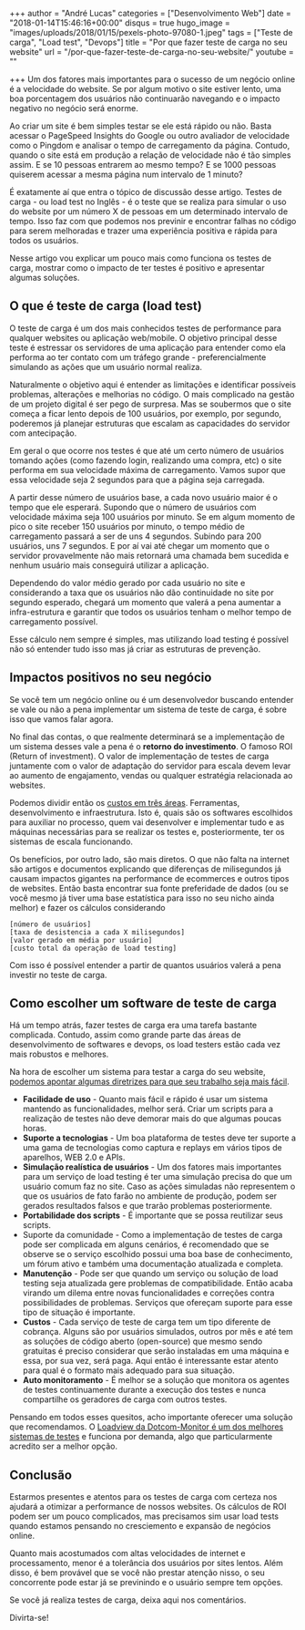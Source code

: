 +++
author = "André Lucas"
categories = ["Desenvolvimento Web"]
date = "2018-01-14T15:46:16+00:00"
disqus = true
hugo_image = "images/uploads/2018/01/15/pexels-photo-97080-1.jpeg"
tags = ["Teste de carga", "Load test", "Devops"]
title = "Por que fazer teste de carga no seu website"
url = "/por-que-fazer-teste-de-carga-no-seu-website/"
youtube = ""

+++
Um dos fatores mais importantes para o sucesso de um negócio online é a velocidade do website. Se por algum motivo o site estiver lento, uma boa porcentagem dos usuários não continuarão navegando e o impacto negativo no negócio será enorme.

Ao criar um site é bem simples testar se ele está rápido ou não. Basta acessar o PageSpeed Insights do Google ou outro avaliador de velocidade como o Pingdom e analisar o tempo de carregamento da página. Contudo, quando o site está em produção a relação de velocidade não é tão simples assim. E se 10 pessoas entrarem ao mesmo tempo? E se 1000 pessoas quiserem acessar a mesma página num intervalo de 1 minuto?

É exatamente aí que entra o tópico de discussão desse artigo. Testes de carga - ou load test no Inglês - é o teste que se realiza para simular o uso do website por um número X de pessoas em um determinado intervalo de tempo. Isso faz com que podemos nos previnir e encontrar falhas no código para serem melhoradas e trazer uma experiência positiva e rápida para todos os usuários.

Nesse artigo vou explicar um pouco mais como funciona os testes de carga, mostrar como o impacto de ter testes é positivo e apresentar algumas soluções.

## O que é teste de carga (load test)

O teste de carga é um dos mais conhecidos testes de performance para qualquer websites ou aplicação web/mobile. O objetivo principal desse teste é estressar os servidores de uma aplicação para entender como ela performa ao ter contato com um tráfego grande - preferencialmente simulando as ações que um usuário normal realiza.

Naturalmente o objetivo aqui é entender as limitações e identificar possíveis problemas, alterações e melhorias no código. O mais complicado na gestão de um projeto digital é ser pego de surpresa. Mas se soubermos que o site começa a ficar lento depois de 100 usuários, por exemplo, por segundo, poderemos já planejar estruturas que escalam as capacidades do servidor com antecipação.

Em geral o que ocorre nos testes é que até um certo número de usuários tomando ações (como fazendo login, realizando uma compra, etc) o site performa em sua velocidade máxima de carregamento. Vamos supor que essa velocidade seja 2 segundos para que a página seja carregada.

A partir desse número de usuários base, a cada novo usuário maior é o tempo que ele esperará. Supondo que o número de usuários com velocidade máxima seja 100 usuários por minuto. Se em algum momento de pico o site receber 150 usuários por minuto, o tempo médio de carregamento passará a ser de uns 4 segundos. Subindo para 200 usuários, uns 7 segundos. E por aí vai até chegar um momento que o servidor provavelmente não mais retornará uma chamada bem sucedida e nenhum usuário mais conseguirá utilizar a aplicação.

Dependendo do valor médio gerado por cada usuário no site e considerando a taxa que os usuários não dão continuidade no site por segundo esperado, chegará um momento que valerá a pena aumentar a infra-estrutura e garantir que todos os usuários tenham o melhor tempo de carregamento possível.

Esse cálculo nem sempre é simples, mas utilizando load testing é possível não só entender tudo isso mas já criar as estruturas de prevenção.

## Impactos positivos no seu negócio

Se você tem um negócio online ou é um desenvolvedor buscando entender se vale ou não a pena implementar um sistema de teste de carga, é sobre isso que vamos falar agora.

No final das contas, o que realmente determinará se a implementação de um sistema desses vale a pena é o **retorno do investimento**. O famoso ROI (Return of investment). O valor de implementação de testes de carga juntamente com o valor de adaptação do servidor para escala devem levar ao aumento de engajamento, vendas ou qualquer estratégia relacionada ao websites.

Podemos dividir então os [custos em três áreas](https://www.loadview-testing.com/learn/importance-roi-load-testing/). Ferramentas, desenvolvimento e infraestrutura. Isto é, quais são os softwares escolhidos para auxiliar no processo, quem vai desenvolver e implementar tudo e as máquinas necessárias para se realizar os testes e, posteriormente, ter os sistemas de escala funcionando.

Os benefícios, por outro lado, são mais diretos. O que não falta na internet são artigos e documentos explicando que diferenças de milisegundos já causam impactos gigantes na performance de ecommerces e outros tipos de websites. Então basta encontrar sua fonte preferidade de dados (ou se você mesmo já tiver uma base estatística para isso no seu nicho ainda melhor) e fazer os cálculos considerando

    [número de usuários]
    [taxa de desistencia a cada X milisegundos]
    [valor gerado em média por usuário]
    [custo total da operação de load testing]

Com isso é possível entender a partir de quantos usuários valerá a pena investir no teste de carga.

## Como escolher um software de teste de carga

Há um tempo atrás, fazer testes de carga era uma tarefa bastante complicada. Contudo, assim como grande parte das áreas de desenvolvimento de softwares e devops, os load testers estão cada vez mais robustos e melhores.

Na hora de escolher um sistema para testar a carga do seu website, [podemos apontar algumas diretrizes para que seu trabalho seja mais fácil](https://www.loadview-testing.com/learn/choosing-a-load-testing-platform/).

* **Facilidade de uso** - Quanto mais fácil e rápido é usar um sistema mantendo as funcionalidades, melhor será. Criar um scripts para a realização de testes não deve demorar mais do que algumas poucas horas.
* **Suporte a tecnologias** - Um boa plataforma de testes deve ter suporte a uma gama de tecnologias como captura e replays em vários tipos de aparelhos, WEB 2.0 e APIs.
* **Simulação realística de usuários** - Um dos fatores mais importantes para um serviço de load testing é ter uma simulação precisa do que um usuário comum faz no site. Caso as ações simuladas não representem o que os usuários de fato farão no ambiente de produção, podem ser gerados resultados falsos e que trarão problemas posteriormente.
* **Portabilidade dos scripts** - É importante que se possa reutilizar seus scripts.
* Suporte da comunidade - Como a implementação de testes de carga pode ser complicada em alguns cenários, é recomendado que se observe se o serviço escolhido possui uma boa base de conhecimento, um fórum ativo e também uma documentação atualizada e completa.
* **Manutenção** - Pode ser que quando um serviço ou solução de load testing seja atualizada gere problemas de compatibilidade. Então acaba virando um dilema entre novas funcionalidades e correções contra possibilidades de problemas. Serviços que ofereçam suporte para esse tipo de situação é importante.
* **Custos** - Cada serviço de teste de carga tem um tipo diferente de cobrança. Alguns são por usuários simulados, outros por mês e até tem as soluções de código aberto (open-source) que mesmo sendo gratuitas é preciso considerar que serão instaladas em uma máquina e essa, por sua vez, será paga. Aqui então é interessante estar atento para qual é o formato mais adequado para sua situação.
* **Auto monitoramento** - É melhor se a solução que monitora os agentes de testes continuamente durante a execução dos testes e nunca compartilhe os geradores de carga com outros testes.

Pensando em todos esses quesitos, acho importante oferecer uma solução que recomendamos. O [Loadview da Dotcom-Monitor é um dos melhores sistemas de testes](https://www.loadview-testing.com/) e funciona por demanda, algo que particularmente acredito ser a melhor opção.

## Conclusão

Estarmos presentes e atentos para os testes de carga com certeza nos ajudará a otimizar a performance de nossos websites. Os cálculos de ROI podem ser um pouco complicados, mas precisamos sim usar load tests quando estamos pensando no cresciemento e expansão de negócios online.

Quanto mais acostumados com altas velocidades de internet e processamento, menor é a tolerância dos usuários por sites lentos. Além disso, é bem provável que se você não prestar atenção nisso, o seu concorrente pode estar já se previnindo e o usuário sempre tem opções.

Se você já realiza testes de carga, deixa aqui nos comentários.

Divirta-se!